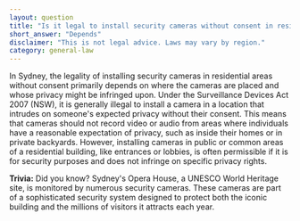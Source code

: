 ```yaml
---
layout: question
title: "Is it legal to install security cameras without consent in residential Sydney?"
short_answer: "Depends"
disclaimer: "This is not legal advice. Laws may vary by region."
category: general-law
---
```

In Sydney, the legality of installing security cameras in residential areas without consent primarily depends on where the cameras are placed and whose privacy might be infringed upon. Under the Surveillance Devices Act 2007 (NSW), it is generally illegal to install a camera in a location that intrudes on someone's expected privacy without their consent. This means that cameras should not record video or audio from areas where individuals have a reasonable expectation of privacy, such as inside their homes or in private backyards. However, installing cameras in public or common areas of a residential building, like entrances or lobbies, is often permissible if it is for security purposes and does not infringe on specific privacy rights.

**Trivia:** Did you know? Sydney's Opera House, a UNESCO World Heritage site, is monitored by numerous security cameras. These cameras are part of a sophisticated security system designed to protect both the iconic building and the millions of visitors it attracts each year.
